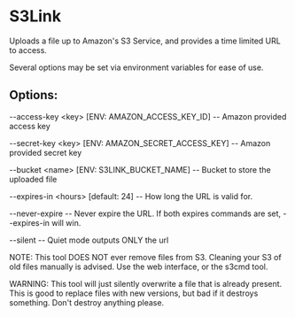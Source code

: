 S3Link
=======

Uploads a file up to Amazon's S3 Service, and provides a time limited URL to
access.

Several options may be set via environment variables for ease of use.

Options:
--------

  --access-key    \<key\>    [ENV: AMAZON\_ACCESS\_KEY\_ID]     -- Amazon provided access key

  --secret-key    \<key\>     [ENV: AMAZON\_SECRET\_ACCESS\_KEY] -- Amazon provided secret key

  --bucket        \<name\>   [ENV: S3LINK\_BUCKET\_NAME]      -- Bucket to store the uploaded file

  --expires-in    \<hours\>  [default: 24]                   -- How long the URL is valid for.

  --never-expire                                           -- Never expire the URL. If both expires commands are set, --expires-in will win.

  --silent                                                 -- Quiet mode outputs ONLY the url

NOTE: This tool DOES NOT ever remove files from S3. Cleaning your S3 of old
files manually is advised. Use the web interface, or the s3cmd tool.

WARNING: This tool will just silently overwrite a file that is already
present. This is good to replace files with new versions, but bad if it
destroys something.  Don't destroy anything please.

